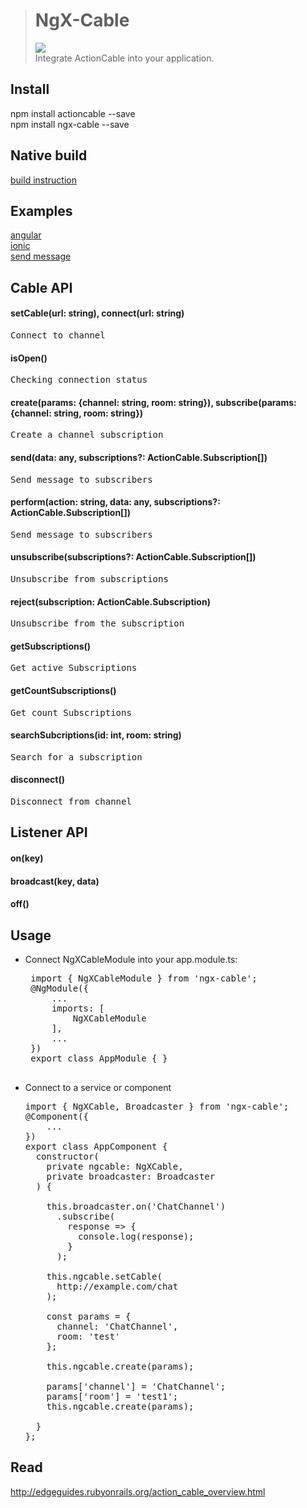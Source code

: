 > <h1>NgX-Cable</h1>
> <img src="https://travis-ci.org/travis-ci/travis-web.svg?branch=master" /><br>
> Integrate ActionCable into your application.

Install
-----------------------------------
npm install actioncable --save<br>
npm install ngx-cable --save

Native build
-----------------------------------
<a href="https://github.com/isopen/ngx-cable/blob/master/out_dir/native_build.help.md">build instruction</a>

Examples
-----------------------------------
<a href="https://goo.gl/sMmKpC" target="_blank">angular</a><br>
<a href="https://github.com/isopen/examples-ngx-cable/blob/master/ionic/src/app/app.component.ts" target="_blank">ionic</a><br>
<a href="https://github.com/isopen/soc/blob/master/frontend/src/app/page/page.service.ts" target="_blank">send message</a>

Cable API
-----------------------------------
#### setCable(url: string), connect(url: string)
<pre>
Connect to channel
</pre>

#### isOpen()
<pre>
Сhecking connection status
</pre>

#### create(params: {channel: string, room: string}), subscribe(params: {channel: string, room: string})<br>
<pre>
Create a channel subscription
</pre>

#### send(data: any, subscriptions?: ActionCable.Subscription[])<br>
<pre>
Send message to subscribers
</pre>

#### perform(action: string, data: any, subscriptions?: ActionCable.Subscription[])<br>
<pre>
Send message to subscribers
</pre>

#### unsubscribe(subscriptions?: ActionCable.Subscription[])<br>
<pre>
Unsubscribe from subscriptions
</pre>

#### reject(subscription: ActionCable.Subscription)<br>
<pre>
Unsubscribe from the subscription
</pre>

#### getSubscriptions()
<pre>
Get active Subscriptions
</pre>

#### getCountSubscriptions()
<pre>
Get count Subscriptions
</pre>

#### searchSubcriptions(id: int, room: string)
<pre>
Search for a subscription
</pre>

#### disconnect()
<pre>
Disconnect from channel
</pre>

Listener API
-----------------------------------

#### on(key)

#### broadcast(key, data)

#### off()

Usage
-----------------------------------

 - Connect NgXCableModule into your app.module.ts:
    <pre>
    import { NgXCableModule } from 'ngx-cable';
    @NgModule({
        ...
        imports: [
            NgXCableModule
        ],
        ...
    })
    export class AppModule { }
    </pre>

 -  Connect to a service or component
    <pre>
    import { NgXCable, Broadcaster } from 'ngx-cable';
    @Component({
        ...
    })
    export class AppComponent {
      constructor(
        private ngcable: NgXCable,
        private broadcaster: Broadcaster
      ) {

        this.broadcaster.on('ChatChannel')
          .subscribe(
            response => {
              console.log(response);
            }
          );

        this.ngcable.setCable(
          http://example.com/chat
        );

        const params = {
          channel: 'ChatChannel',
          room: 'test'
        };

        this.ngcable.create(params);

        params['channel'] = 'ChatChannel';
        params['room'] = 'test1';
        this.ngcable.create(params);

      }
    };
    </pre>

Read
-----------------------------------
http://edgeguides.rubyonrails.org/action_cable_overview.html
